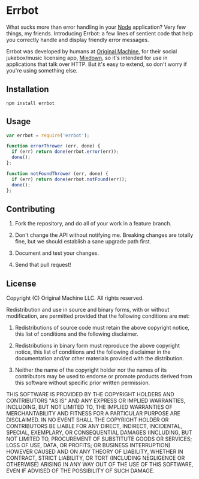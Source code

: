 # Errbot

What sucks more than error handling in your [Node](http://nodejs.org) application? Very few things, my friends. Introducing Errbot: a few lines of sentient code that help you correctly handle and display friendly error messages.

Errbot was developed by humans at [Original Machine](http://originalmachine.com), for their social jukebox/music licensing app, [Mixdown](http://mixdown.co), so it's intended for use in applications that talk over HTTP. But it's easy to extend, so don't worry if you're using something else.

## Installation

```
npm install errbot
```

## Usage

```javascript
var errbot = require('errbot');

function errorThrower (err, done) {
  if (err) return done(errbot.error(err));
  done();
};

function notFoundThrower (err, done) {
  if (err) return done(errbot.notFound(err));
  done();
};
```

## Contributing

1. Fork the repository, and do all of your work in a feature branch.

2. Don't change the API without notifying me. Breaking changes are totally fine, but we should establish a sane upgrade path first.

3. Document and test your changes.

4. Send that pull request!

## License

Copyright (C) Original Machine LLC.
All rights reserved.

Redistribution and use in source and binary forms, with or without modification, are permitted provided that the following conditions are met:

1. Redistributions of source code must retain the above copyright notice, this list of conditions and the following disclaimer.

2. Redistributions in binary form must reproduce the above copyright notice, this list of conditions and the following disclaimer in the documentation and/or other materials provided with the distribution.

3. Neither the name of the copyright holder nor the names of its contributors may be used to endorse or promote products derived from this software without specific prior written permission.

THIS SOFTWARE IS PROVIDED BY THE COPYRIGHT HOLDERS AND CONTRIBUTORS "AS IS" AND ANY EXPRESS OR IMPLIED WARRANTIES, INCLUDING, BUT NOT LIMITED TO, THE IMPLIED WARRANTIES OF MERCHANTABILITY AND FITNESS FOR A PARTICULAR PURPOSE ARE DISCLAIMED. IN NO EVENT SHALL THE COPYRIGHT HOLDER OR CONTRIBUTORS BE LIABLE FOR ANY DIRECT, INDIRECT, INCIDENTAL, SPECIAL, EXEMPLARY, OR CONSEQUENTIAL DAMAGES (INCLUDING, BUT NOT LIMITED TO, PROCUREMENT OF SUBSTITUTE GOODS OR SERVICES; LOSS OF USE, DATA, OR PROFITS; OR BUSINESS INTERRUPTION) HOWEVER CAUSED AND ON ANY THEORY OF LIABILITY, WHETHER IN CONTRACT, STRICT LIABILITY, OR TORT (INCLUDING NEGLIGENCE OR OTHERWISE) ARISING IN ANY WAY OUT OF THE USE OF THIS SOFTWARE, EVEN IF ADVISED OF THE POSSIBILITY OF SUCH DAMAGE.
